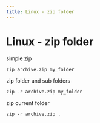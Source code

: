 ```yaml
---
title: Linux - zip folder
---
```


<h1 class="header">Linux - zip folder</h1>


simple zip
```code
zip archive.zip my_folder
```

zip folder and sub folders
```code
zip -r archive.zip my_folder
```

zip current folder
```code
zip -r archive.zip .
```